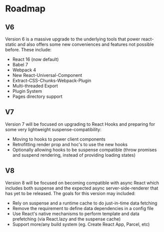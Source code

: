 # Roadmap

## V6

Version 6 is a massive upgrade to the underlying tools that power react-static and also offers some new conveniences and features not possible before. These include:

- React 16 (now default)
- Babel 7
- Webpack 4
- New React-Universal-Component
- Extract-CSS-Chunks-Webpack-Plugin
- Multi-threaded Export
- Plugin System
- Pages directory support

## V7

Version 7 will be focused on upgrading to React Hooks and preparing for some very lightweight suspense-compatibility:

- Moving to hooks to power client components
- Retrofitting render prop and hoc's to use the new hooks
- Optionally allowing hooks to be suspense compatible (throw promises and suspend rendering, instead of providing loading states)

## V8

Version 8 will be focused on becoming compatible with async React which includes both suspense and the expected async server-side-renderer that has yet to be released. The goals for this version may included:

- Rely on suspense and a runtime cache to do just-in-time data fetching
- Remove the requirement to define data dependencies in a config file
- Use React's native mechanisms to perform template and data prefetching (via React.lazy and the suspense cache)
- Support more/any build system (eg. Create React App, Parcel, etc)
